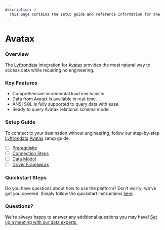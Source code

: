 ```yaml
---
description: >-
  This page contains the setup guide and reference information for the Avatax source connector.
---
```


# Avatax

### Overview

The [Lyftrondata](https://www.lyftrondata.com/) integration for [Avatax](None) provides the most natural way to access data while requiring no engineering.

### Key Features

* Comprehensive incremental load mechanism.
* Data from Avatax is available in real-time.&#x20;
* ANSI SQL is fully supported to query data with ease.
* Ready to query Avatax relational schema model.

### Setup Guide

To connect to your destination without engineering, follow our step-by-step [Lyftrondata](https://www.lyftrondata.com/)  [Avatax](None) setup guide.

* [ ] [Prerequisite](prerequisite.md)
* [ ] [Connection Steps](connection-steps.md)
* [ ] [Data Model](data-model/erd.md)
* [ ] [Driver Framework](driver-framework/)

### Quickstart Steps

Do you have questions about how to use the platform? Don't worry; we've got you covered. Simply follow the quickstart instructions [here](../README.md).

### Questions? <a href="#questions" id="questions"></a>

We're always happy to answer any additional questions you may have! [Set up a meeting with our data experts.](https://www.lyftrondata.com/book-a-meeting/)

